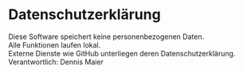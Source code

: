 # Datenschutzerklärung

Diese Software speichert keine personenbezogenen Daten.  
Alle Funktionen laufen lokal.  
Externe Dienste wie GitHub unterliegen deren Datenschutzerklärung.  
Verantwortlich: Dennis Maier
